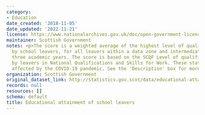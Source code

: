 ```yaml
---
category:
- Education
date_created: '2018-11-05'
date_updated: '2022-11-21'
license: https://www.nationalarchives.gov.uk/doc/open-government-licence/version/3/
maintainer: Scottish Government
notes: <p>The score is a weighted average of the highest level of qualification achieved
  by school leavers, for all leavers within a data zone and intermediate zone, over
  three academic years. The score is based on the SCQF Level of qualifications gained
  by leavers in National Qualifications and Skills for Work. These statistics are
  affected by the COVID-19 pandemic. See the 'Description' box for more information.</p>
organization: Scottish Government
original_dataset_link: http://statistics.gov.scot/data/educational-attainment-of-school-leavers
records: null
resources: []
schema: default
title: Educational attainment of school leavers
---
```

